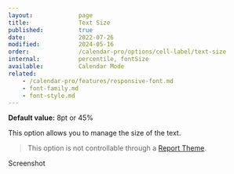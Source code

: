 ```yaml
---
layout:             page
title:              Text Size
published:          true
date:               2022-07-26
modified:           2024-05-16
order:              /calendar-pro/options/cell-label/text-size
internal:           percentile, fontSize
available:          Calendar Mode
related:
    - /calendar-pro/features/responsive-font.md
    - font-family.md
    - font-style.md
---
```

**Default value:** 8pt or 45%

This option allows you to manage the size of the text. 

> This option is not controllable through a [Report Theme](../../features/themes.md).

<todo>Screenshot</todo>